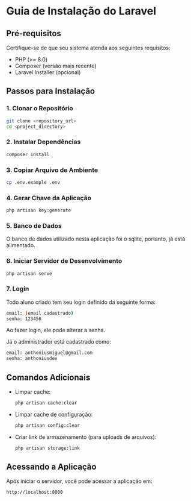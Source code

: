 # Guia de Instalação do Laravel

## Pré-requisitos
Certifique-se de que seu sistema atenda aos seguintes requisitos:

- PHP (>= 8.0)
- Composer (versão mais recente)
- Laravel Installer (opcional)

## Passos para Instalação

### 1. Clonar o Repositório
```bash
git clone <repository_url>
cd <project_directory>
```

### 2. Instalar Dependências
```bash
composer install
```

### 3. Copiar Arquivo de Ambiente
```bash
cp .env.example .env
```

### 4. Gerar Chave da Aplicação
```bash
php artisan key:generate
```

### 5. Banco de Dados
O banco de dados utilizado nesta aplicação foi o sqlite, portanto, já está alimentado.


### 6. Iniciar Servidor de Desenvolvimento
```bash
php artisan serve
```

### 7. Login
Todo aluno criado tem seu login definido da seguinte forma:
```bash
email: (email cadastrado)
senha: 123456
```

Ao fazer login, ele pode alterar a senha.

Já o administrador está cadastrado como:
```bash
email: anthoniusmiguel@gmail.com
senha: anthoniusdev
```

## Comandos Adicionais

- Limpar cache:
  ```bash
  php artisan cache:clear
  ```
- Limpar cache de configuração:
  ```bash
  php artisan config:clear
  ```
- Criar link de armazenamento (para uploads de arquivos):
  ```bash
  php artisan storage:link
  ```

## Acessando a Aplicação
Após iniciar o servidor, você pode acessar a aplicação em:
```
http://localhost:8000
```

